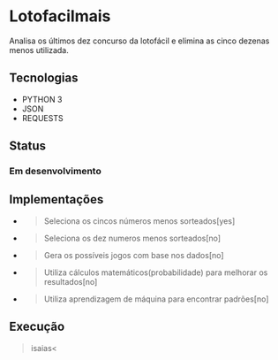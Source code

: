 # Lotofacilmais
Analisa os últimos dez concurso da lotofácil e elimina as cinco dezenas menos utilizada.

## Tecnologias
- PYTHON 3
- JSON
- REQUESTS

## Status 
### Em desenvolvimento

## Implementações
- > Seleciona os cincos números menos sorteados[yes]
- > Seleciona os dez numeros menos sorteados[no]
- > Gera os possíveis jogos com base nos dados[no]
- > Utiliza cálculos matemáticos(probabilidade) para melhorar os resultados[no]
- > Utiliza aprendizagem de máquina para encontrar padrões[no]

## Execução
>isaias<
